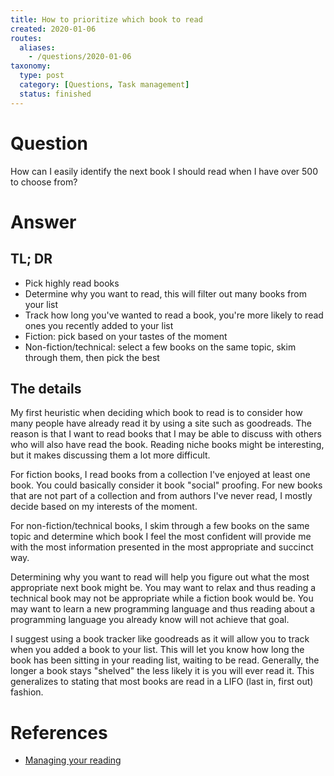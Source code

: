 ```yaml
---
title: How to prioritize which book to read
created: 2020-01-06
routes:
  aliases:
    - /questions/2020-01-06
taxonomy:
  type: post
  category: [Questions, Task management]
  status: finished
---
```


# Question
How can I easily identify the next book I should read when I have over 500 to choose from?

# Answer
## TL; DR
* Pick highly read books
* Determine why you want to read, this will filter out many books from your list
* Track how long you've wanted to read a book, you're more likely to read ones you recently added to your list
* Fiction: pick based on your tastes of the moment
* Non-fiction/technical: select a few books on the same topic, skim through them, then pick the best

## The details
My first heuristic when deciding which book to read is to consider how many people have already read it by using a site such as goodreads. The reason is that I want to read books that I may be able to discuss with others who will also have read the book. Reading niche books might be interesting, but it makes discussing them a lot more difficult.

For fiction books, I read books from a collection I've enjoyed at least one book. You could basically consider it book "social" proofing. For new books that are not part of a collection and from authors I've never read, I mostly decide based on my interests of the moment.

For non-fiction/technical books, I skim through a few books on the same topic and determine which book I feel the most confident will provide me with the most information presented in the most appropriate and succinct way.

Determining why you want to read will help you figure out what the most appropriate next book might be. You may want to relax and thus reading a technical book may not be appropriate while a fiction book would be. You may want to learn a new programming language and thus reading about a programming language you already know will not achieve that goal.

I suggest using a book tracker like goodreads as it will allow you to track when you added a book to your list. This will let you know how long the book has been sitting in your reading list, waiting to be read. Generally, the longer a book stays "shelved" the less likely it is you will ever read it. This generalizes to stating that most books are read in a LIFO (last in, first out) fashion.

# References
* [Managing your reading](../../../../processes/managing-your-reading/article.md)
